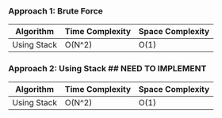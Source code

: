 ### Approach 1: Brute Force

| Algorithm              | Time Complexity          | Space Complexity  |
|----------------------- | ------------------------ | ----------------- |
| Using Stack            | O(N^2)                   | O(1)              |

### Approach 2: Using Stack ## NEED TO IMPLEMENT

| Algorithm              | Time Complexity          | Space Complexity  |
|----------------------- | ------------------------ | ----------------- |
| Using Stack            | O(N^2)                   | O(1)              |


